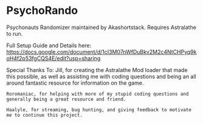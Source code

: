 # PsychoRando
Psychonauts Randomizer maintained by Akashortstack. Requires Astralathe to run.

Full Setup Guide and Details here:
https://docs.google.com/document/d/1cI3M07nWfDuBkv2M2c4NtCHPyq9koH4f2p53fgCQS4E/edit?usp=sharing

Special Thanks To:
    Jill, for creating the Astralathe Mod loader that made this possible, as well as assisting me with coding questions and being an all around fantastic resource for information on the game.
    
    Roromaniac, for helping with more of my stupid coding questions and generally being a great resource and friend.

    Haalyle, for streaming, bug hunting, and giving feedback to motivate me to continue this project.
